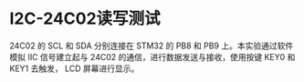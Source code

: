 # I2C-24C02读写测试

24C02 的 SCL 和 SDA 分别连接在 STM32 的 PB8 和 PB9 上。本实验通过软件模拟 IIC 信号建立起与 24C02 的通信，进行数据发送与接收，使用按键 KEY0 和 KEY1 去触发， LCD 屏幕进行显示。
